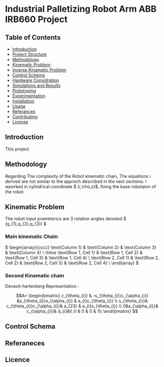 
# Industrial Palletizing Robot Arm ABB IRB660 Project 
## Table of Contents
- [Introduction](#introduction)
- [Project Structure](#project_struture)
- [Methodology](#methodology)
- [Kinematic Problem](#kinematicproblem)
- [Inverse Kinamatic Problem](#inverse_kinematic_problem)
- [Control Schema](#control_schema)
- [Hardware Considration](#hardware_considerations)
- [Simulations and Results](#simulations_results)
- [Prototyping ](#prototyping_and_experimentation)
- [Experimentation](#experimentation)
- [Installation](#installation)
- [Usage](#usage)
- [Referances](#referances)
- [Contributing](#contributing)
- [License](#license)  

## Introduction 
This project 
## Methodology
Regarding The complexity of the Robot kinematic chain, The equations i derived are not similar to the approch described in the next sections. I wporked in cylindrical coordinate $ (r,\rho,z)$, fixing the base robotaion of the robot 

## Kinematic Problem
The robot input prameterics are 3 rotation angles denoted $ (q_{1},q_{2},q_{3}) $
### Main kinematic Chain
$ 
 \begin{array}{cccc}
\text{Column 1} & \text{Column 2} & \text{Column 3} & \text{Column 4} \\
\hline
\text{Row 1, Cell 1} & \text{Row 1, Cell 2} & \text{Row 1, Cell 3} & \text{Row 1, Cell 4} \\
\text{Row 2, Cell 1} & \text{Row 2, Cell 2} & \text{Row 2, Cell 3} & \text{Row 2, Cell 4} \\
\end{array}
 $ 

### Second Kinematic chain 
Denavit-hartenberg Representation : 

$$A=
\begin{bmatrix}
c_{\theta_{i}} & -s_{\theta_{i}}c_{\alpha_{i}} &s_{\theta_{i}}s_{\alpha_{i}} & a_{i}c_{\theta_{i}} \\
s_{\theta_{i}}& c_{\theta_{i}}c_{\alpha_{i}}& a_{23} & a_{i}s_{\theta_{i}} \\
0&s_{\alpha_{i}}& c_{\alpha_{i}}& d_{i}&\\
0 & 0 & 0 & 1\\
\end{bmatrix}
$$
 
## Control Schema



## Referaneces 

## Licence 
 
